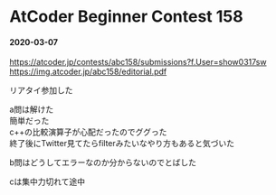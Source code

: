 # AtCoder Beginner Contest 158

#### 2020-03-07

https://atcoder.jp/contests/abc158/submissions?f.User=show0317sw
https://img.atcoder.jp/abc158/editorial.pdf

リアタイ参加した  

a問は解けた  
簡単だった  
c++の比較演算子が心配だったのでググった  
終了後にTwitter見てたらfilterみたいなやり方もあると気づいた  

b問はどうしてエラーなのか分からないのでとばした  

cは集中力切れて途中  
